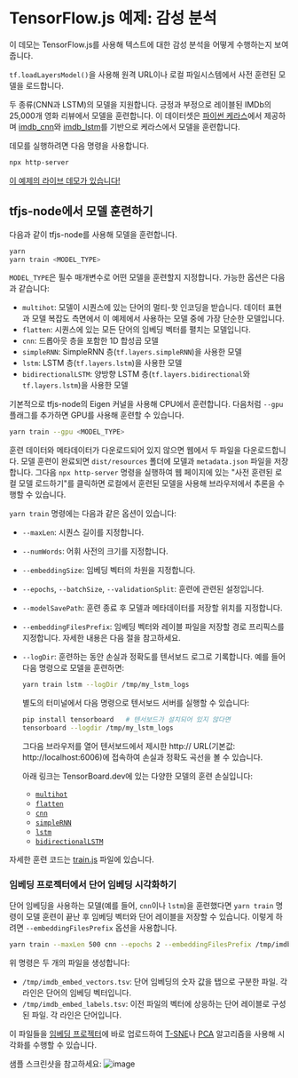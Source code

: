 # TensorFlow.js 예제: 감성 분석

이 데모는 TensorFlow.js를 사용해 텍스트에 대한 감성 분석을 어떻게 수행하는지 보여줍니다.

`tf.loadLayersModel()`을 사용해 원격 URL이나 로컬 파일시스템에서 사전 훈련된 모델을 로드합니다.

두 종류(CNN과 LSTM)의 모델을 지원합니다.
긍정과 부정으로 레이블된 IMDb의 25,000개 영화 리뷰에서 모델을 훈련합니다.
이 데이터셋은 [파이썬 케라스](https://keras.io/datasets/#imdb-movie-reviews-sentiment-classification)에서 제공하며
[imdb_cnn](https://github.com/keras-team/keras/blob/master/examples/imdb_cnn.py)와
[imdb_lstm](https://github.com/keras-team/keras/blob/master/examples/imdb_lstm.py)를 기반으로 케라스에서 모델을 훈련합니다.

데모를 실행하려면 다음 명령을 사용합니다.

```sh
npx http-server
```

[이 예제의 라이브 데모가 있습니다!](https://ml-ko.kr/tfjs/sentiment)

## tfjs-node에서 모델 훈련하기

다음과 같이 tfjs-node를 사용해 모델을 훈련합니다.

```sh
yarn
yarn train <MODEL_TYPE>
```

`MODEL_TYPE`은 필수 매개변수로 어떤 모델을 훈련할지 지정합니다. 가능한 옵션은 다음과 같습니다:

- `multihot`: 모델이 시퀀스에 있는 단어의 멀티-핫 인코딩을 받습니다.
  데이터 표현과 모델 복잡도 측면에서 이 예제에서 사용하는 모델 중에 가장 단순한 모델입니다.
- `flatten`: 시퀀스에 있는 모든 단어의 임베딩 벡터를 펼치는 모델입니다.
- `cnn`: 드롭아웃 층을 포함한 1D 합성곱 모델
- `simpleRNN`: SimpleRNN 층(`tf.layers.simpleRNN`)을 사용한 모델
- `lstm`: LSTM 층(`tf.layers.lstm`)을 사용한 모델
- `bidirectionalLSTM`: 양방향 LSTM 층(`tf.layers.bidirectional`와 `tf.layers.lstm`)을 사용한 모델

기본적으로 tfjs-node의 Eigen 커널을 사용해 CPU에서 훈련합니다.
다음처럼 `--gpu` 플래그를 추가하면 GPU를 사용해 훈련할 수 있습니다.

```sh
yarn train --gpu <MODEL_TYPE>
```

훈련 데이터와 메타데이터가 다운로드되어 있지 않으면 웹에서 두 파일을 다운로드합니다.
모델 훈련이 완료되면 `dist/resources` 폴더에 모델과 `metadata.json` 파일을 저장합니다.
그다음 `npx http-server` 명령을 실행하여 웹 페이지에 있는 "사전 훈련된 로컬 모델 로드하기"를 클릭하면
로컬에서 훈련된 모델을 사용해 브라우저에서 추론을 수행할 수 있습니다.

`yarn train` 명령에는 다음과 같은 옵션이 있습니다:

- `--maxLen`: 시퀀스 길이를 지정합니다.
- `--numWords`: 어휘 사전의 크기를 지정합니다.
- `--embeddingSize`: 임베딩 벡터의 차원을 지정합니다.
- `--epochs`, `--batchSize`, `--validationSplit`: 훈련에 관련된 설정입니다.
- `--modelSavePath`: 훈련 종료 후 모델과 메타데이터를 저장할 위치를 지정합니다.
- `--embeddingFilesPrefix`: 임베딩 벡터와 레이블 파일을 저장할 경로 프리픽스를 지정합니다. 자세한 내용은 다음 절을 참고하세요.
- `--logDir`: 훈련하는 동안 손실과 정확도를 텐서보드 로그로 기록합니다. 예를 들어 다음 명령으로 모델을 훈련하면:

  ```sh
  yarn train lstm --logDir /tmp/my_lstm_logs
  ```

  별도의 터미널에서 다음 명령으로 텐서보드 서버를 실행할 수 있습니다:

  ```sh
  pip install tensorboard   # 텐서보드가 설치되어 있지 않다면
  tensorboard --logdir /tmp/my_lstm_logs
  ```

  그다음 브라우저를 열어 텐서보드에서 제시한 http:// URL(기본값: http://localhost:6006)에 접속하여
  손실과 정확도 곡선을 볼 수 있습니다.

  아래 링크는 TensorBoard.dev에 있는 다양한 모델의 훈련 손실입니다:

  - [`multihot`](https://tensorboard.dev/experiment/8Ltk9awdQVeEdIqmZF6UZg/#scalars)
  - [`flatten`](https://tensorboard.dev/experiment/8dYnJmlDRe21vNJrHYB3Yg/#scalars)
  - [`cnn`](https://tensorboard.dev/experiment/pP6s7BozQESnbXXQy1rJtQ/#scalars)
  - [`simpleRNN`](https://tensorboard.dev/experiment/zl266tMbRuKAr4PBsny8XQ/#scalars)
  - [`lstm`](https://tensorboard.dev/experiment/VHKxx8OnSze7glfzqCXi9A/#scalars)
  - [`bidirectionalLSTM`](https://tensorboard.dev/experiment/osVo6vAaR0SZWzUvElz5ow/#scalars)

자세한 훈련 코드는 [train.js](./train.js) 파일에 있습니다.

### 임베딩 프로젝터에서 단어 임베딩 시각화하기

단어 임베딩을 사용하는 모델(예를 들어, `cnn`이나 `lstm`)을 훈련했다면
`yarn train` 명령이 모델 훈련이 끝난 후 임베딩 벡터와 단어 레이블을 저장할 수 있습니다.
이렇게 하려면 `--embeddingFilesPrefix` 옵션을 사용합니다.

```sh
yarn train --maxLen 500 cnn --epochs 2 --embeddingFilesPrefix /tmp/imdb_embed
```

위 명령은 두 개의 파일을 생성합니다:

- `/tmp/imdb_embed_vectors.tsv`: 단어 임베딩의 숫자 값을 탭으로 구분한 파일. 각 라인은 단어의 임베딩 벡터입니다.
- `/tmp/imdb_embed_labels.tsv`: 이전 파일의 벡터에 상응하는 단어 레이블로 구성된 파일. 각 라인은 단어입니다.

이 파일들을 [임베딩 프로젝터](https://projector.tensorflow.org/)에 바로 업로드하여
[T-SNE](https://en.wikipedia.org/wiki/T-distributed_stochastic_neighbor_embedding)나
[PCA](https://en.wikipedia.org/wiki/Principal_component_analysis) 알고리즘을 사용해 시각화를 수행할 수 있습니다.

샘플 스크린샷을 참고하세요:
![image](https://user-images.githubusercontent.com/16824702/52145038-f0fce480-262d-11e9-9313-9a5014ace25f.png)
